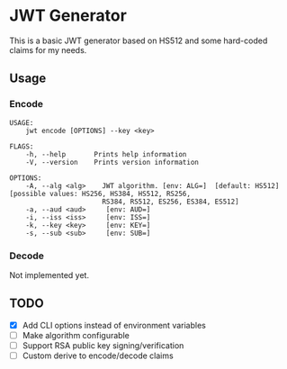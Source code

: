 # JWT Generator

This is a basic JWT generator based on HS512 and some hard-coded claims for my
needs.

## Usage

### Encode

```
USAGE:
    jwt encode [OPTIONS] --key <key>

FLAGS:
    -h, --help       Prints help information
    -V, --version    Prints version information

OPTIONS:
    -A, --alg <alg>    JWT algorithm. [env: ALG=]  [default: HS512]  [possible values: HS256, HS384, HS512, RS256,
                       RS384, RS512, ES256, ES384, ES512]
    -a, --aud <aud>     [env: AUD=]
    -i, --iss <iss>     [env: ISS=]
    -k, --key <key>     [env: KEY=]
    -s, --sub <sub>     [env: SUB=]
```

### Decode

Not implemented yet.

## TODO

- [x] Add CLI options instead of environment variables
- [ ] Make algorithm configurable
- [ ] Support RSA public key signing/verification
- [ ] Custom derive to encode/decode claims
